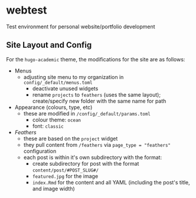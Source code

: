 # webtest
Test environment for personal website/portfolio development

## Site Layout and Config

For the `hugo-academic` theme, the modifications for the site are as follows:

* Menus
    * adjusting site menu to my organization in `config/_default/menus.toml`
        * deactivate unused widgets
        * rename `projects` to `feathers` (uses the same layout); create/specify new folder with the same name for path
* Appearance (colours, type, etc)
    * these are modified in `/config/_default/params.toml`
        * colour theme: `ocean`
        * font: `classic`
* _Feathers_ 
    * these are based on the `project` widget
    * they pull content from `/feathers` via `page_type = "feathers"` configuration
    * each post is within it's own subdirectory with the format:
        * create subdirectory for post with the format `content/post/#POST_SLUG#/`
        * `featured.jpg` for the image
        * `index.Rmd` for the content and all YAML (including the post's title, and image width)
